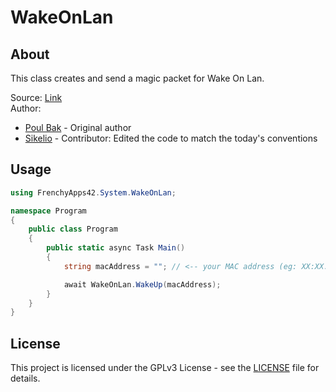 # WakeOnLan

## About

This class creates and send a magic packet for Wake On Lan.

Source: [Link](https://stackoverflow.com/a/58043033)  
Author:
* [Poul Bak](https://stackoverflow.com/users/5741643/poul-bak) - Original author
* [Sikelio](https://github.com/Sikelio) - Contributor: Edited the code to match the today's conventions

## Usage

```cs
using FrenchyApps42.System.WakeOnLan;

namespace Program
{
    public class Program
    {
        public static async Task Main()
        {
            string macAddress = ""; // <-- your MAC address (eg: XX:XX:XX:XX:XX:XX or XX-XX-XX-XX-XX-XX)

            await WakeOnLan.WakeUp(macAddress);
        }
    }
}
```

## License

This project is licensed under the GPLv3 License - see the [LICENSE](./LICENCE.md) file for details.
